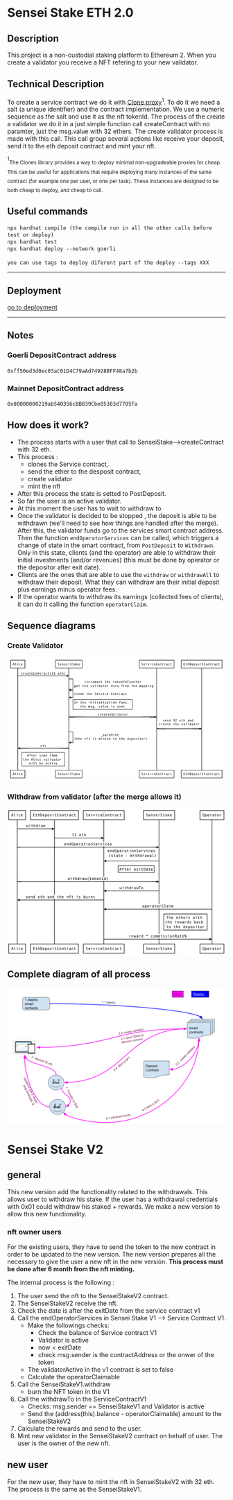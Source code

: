# Sensei Stake ETH 2.0

## Description 

This project is a non-custodial staking platform to Ethereum 2. When you create a validator you receive a NFT refering to your new validator. 

## Technical Description

To create a service contract we do it with [Clone proxy](#clone)<sup>1</sup>. To do it we need a salt (a unique identifier) and the contract implementation. We use a numeric sequence as the salt and use it as the nft tokenId. 
The process of the create a validator we do it in a just simple function call createContract with no paramter, just the msg.value with 32 ethers.
The create validator process is made with this call. This call group several actions like receive your deposit, send it to the eth deposit contract and mint your nft.

<sup>1</sup><a name="clone"></a><sub>The Clones library provides a way to deploy minimal non-upgradeable proxies for cheap. This can be useful for applications that require deploying many instances of the same contract (for example one per user, or one per task). These instances are designed to be both cheap to deploy, and cheap to call.</sub>

## Useful commands 

```shell
npx hardhat compile (the compile run in all the other calls before test or deploy)
npx hardhat test
npx hardhat deploy --network goerli 

you can use tags to deploy diferent part of the deploy --tags XXX 
```

---
## Deployment 

[go to deployment](deployment.md)

--- 

## Notes

### Goerli **DepositContract** address

``0xff50ed3d0ec03aC01D4C79aAd74928BFF48a7b2b``

### Mainnet **DepositContract** address

``0x00000000219ab540356cBB839Cbe05303d7705Fa``

## How does it work?
- The process starts with a user that call to SenseiStake-->createContract with 32 eth.  
- This process : 
  - clones the Service contract, 
  - send the ether to the desposit contract, 
  - create validator  
  - mint the nft
- After this process the state is setted to PostDeposit. 
- So far the user is an active validator. 
- At this moment the user has to wait to withdraw to 
- Once the validator is decided to be stopped , the deposit is able to be withdrawn (we'll need to see how things are handled after the merge). After this, the validator funds go to the services smart contract address. Then the function ``endOperatorServices`` can be called, which triggers a change of state in the smart contract, from ``PostDeposit`` to ``Withdrawn``. Only in this state, clients (and the operator) are able to withdraw their initial investments (and/or revenues) (this must be done by operator or the depositor after exit date).
- Clients are the ones that are able to use the ``withdraw`` or ``withdrawAll`` to withdraw their deposit. What they can withdraw are their initial deposit plus earnings minus operator fees.
- If the operator wants to withdraw its earnings (collected fees of clients), it can do it calling the function ``operatorClaim``.

## Sequence diagrams 

### Create Validator

![Deposit 32Eth - SenseiStake.drawio.png](readme_assets/CreateValidatorNFT.png)



### Withdraw from validator (after the merge allows it)

![Create a Validator - SenseiStake.drawio.png](readme_assets/WithdrawNFT.png)


## Complete diagram of all process
![Complete Diagram - SenseiStake.drawio.png](readme_assets/diagramaUIsenseistakeNFT.png)

# Sensei Stake V2

## general

This new version add the functionality related to the withdrawals. This allows user to withdraw his stake. If the user has a withdrawal credentials with 0x01 could withdraw his staked + rewards. 
We make a new version to allow this new functionality. 

### nft owner users

For the existing users, they have to send the token to the new contract in order to be updated to the new version. The new version prepares all the necessary to give the user a new nft in the new versión. 
<b>This process must be done after 6 month from the nft minting.</b> 

The internal process is the following : 
1. The user send the nft to the SenseiStakeV2 contract. 
2. The SenseiStakeV2 receive the nft. 
3. Check the date is after the exitDate from the service contract v1
4. Call the endOperatorServices in Sensei Stake V1 --> Service Contract V1. 
     - Make the followings checks: 
       - Check the balance of Service contract V1
       - Validator is active
       - now < exitDate
       - check msg.sender is the contractAddress or the onwer of the token
     - The validatorActive in the v1 contract is set to false
     - Calculate the operatorClaimable
5. Call the SenseiStakeV1.withdraw 
     - burn the NFT token in the V1
6. Call the withdrawTo in the ServiceContractV1
     - Checks: msg.sender == SenseiStakeV1 and Validator is active
     - Send the (address(this).balance - operatorClaimable) amount to the SenseiStakeV2
7. Calculate the rewards and send to the user. 
8. Mint new validator in the SenseiStakeV2 contract on behalf of user. The user is the owner of the new nft. 


## new user 

For the new user, they have to mint the nft in SenseiStakeV2 with 32 eth. The process is the same as the SenseiStakeV1. 




